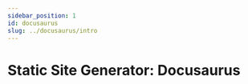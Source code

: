 ```yaml
---
sidebar_position: 1
id: docusaurus
slug: ../docusaurus/intro
---
```


# Static Site Generator: Docusaurus